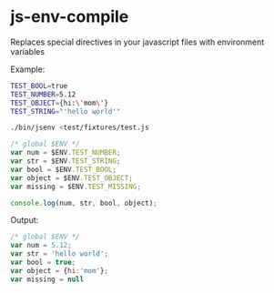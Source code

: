 js-env-compile
==============

Replaces special directives in your javascript files with environment variables

Example:

```bash
TEST_BOOL=true
TEST_NUMBER=5.12 
TEST_OBJECT={hi:\'mom\'} 
TEST_STRING="'hello world'"

./bin/jsenv <test/fixtures/test.js
```

```js
/* global $ENV */
var num = $ENV.TEST_NUMBER;
var str = $ENV.TEST_STRING;
var bool = $ENV.TEST_BOOL;
var object = $ENV.TEST_OBJECT;
var missing = $ENV.TEST_MISSING;

console.log(num, str, bool, object);
```

Output:

```js
/* global $ENV */
var num = 5.12;
var str = 'hello world';
var bool = true;
var object = {hi:'mom'};
var missing = null
```